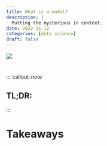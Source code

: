 ```yaml
---
title: What is a model?
description: |
  Putting the mysterious in context. 
date: 2022-11-12
categories: [data science]
draft: false
---
```


![](photo.jpeg) 

# 

::: callout-note
## TL;DR: 
:::



# Takeaways

